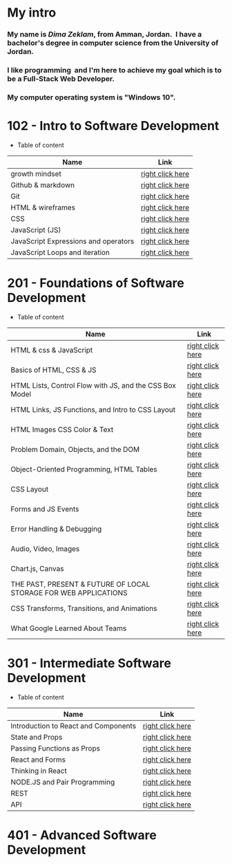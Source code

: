 # My intro
### **My name is *Dima Zeklam*, from Amman, Jordan.  I have a bachelor's degree in computer science from the University of Jordan.**
### I like programming  and I'm here to achieve my goal which is to be a Full-Stack Web Developer.
### My computer operating system is "Windows 10".

#  102 - Intro to Software Development
* Table of content

Name    |  Link
------ | ------
growth mindset | [right click here](https://dima-zeklam.github.io/reading-notes/lab1)
Github & markdown | [right click here](https://dima-zeklam.github.io/reading-notes/read:01)
Git | [right click here](https://dima-zeklam.github.io/reading-notes/read2)
 HTML & wireframes | [right click here](https://dima-zeklam.github.io/reading-notes/read03)
 CSS | [right click here](https://dima-zeklam.github.io/reading-notes/read04)
JavaScript (JS) | [right click here](https://dima-zeklam.github.io/reading-notes/read06)
JavaScript Expressions and operators | [right click here](https://dima-zeklam.github.io/reading-notes/read07)
JavaScript Loops and iteration | [right click here](https://dima-zeklam.github.io/reading-notes/read08)

# 201 - Foundations of Software Development
* Table of content

Name    |  Link
------ | ------
HTML & css & JavaScript | [right click here](https://dima-zeklam.github.io/reading-notes/class-01)
Basics of HTML, CSS & JS | [right click here](https://dima-zeklam.github.io/reading-notes/class-02)
HTML Lists, Control Flow with JS, and the CSS Box Model  | [right click here](https://dima-zeklam.github.io/reading-notes/class-03)
HTML Links, JS Functions, and Intro to CSS Layout  | [right click here](https://dima-zeklam.github.io/reading-notes/class-04)
HTML Images CSS Color & Text  | [right click here](https://dima-zeklam.github.io/reading-notes/class-05)
Problem Domain, Objects, and the DOM | [right click here](https://dima-zeklam.github.io/reading-notes/class-06)
Object-Oriented Programming, HTML Tables| [right click here](https://dima-zeklam.github.io/reading-notes/class-07)
CSS Layout| [right click here](https://dima-zeklam.github.io/reading-notes/class-08)
Forms and JS Events| [right click here](https://dima-zeklam.github.io/reading-notes/class-09)
Error Handling & Debugging| [right click here](https://dima-zeklam.github.io/reading-notes/class-10)
Audio, Video, Images  | [right click here](https://dima-zeklam.github.io/reading-notes/class-11)
Chart.js, Canvas  | [right click here](https://dima-zeklam.github.io/reading-notes/class-12)
THE PAST, PRESENT & FUTURE OF LOCAL STORAGE FOR WEB APPLICATIONS | [right click here](https://dima-zeklam.github.io/reading-notes/class-13)
CSS Transforms, Transitions, and Animations | [right click here](https://dima-zeklam.github.io/reading-notes/class-14a)
 What Google Learned About Teams  | [right click here](https://dima-zeklam.github.io/reading-notes/class-14b)

# 301 - Intermediate Software Development
* Table of content

Name    |  Link
------ | ------
Introduction to React and Components |  [right click here](https://dima-zeklam.github.io/reading-notes/Read:Class%2001)
State and Props|[right click here](https://dima-zeklam.github.io/reading-notes/Read:Class02)
Passing Functions as Props | [right click here](https://dima-zeklam.github.io/reading-notes/Read:Class03)
React and Forms  | [right click here](https://dima-zeklam.github.io/reading-notes/Read:Class04)
Thinking in React | [right click here](https://dima-zeklam.github.io/reading-notes/Read:Class05)
NODE.JS and Pair Programming | [right click here](https://dima-zeklam.github.io/reading-notes/Read:Class06)
REST | [right click here](https://dima-zeklam.github.io/reading-notes/Read:07)
API | [right click here](https://dima-zeklam.github.io/reading-notes/Read:Class08)

# 401 - Advanced Software Development


